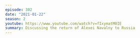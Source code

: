 ```yaml
---
episode: 302
date: "2021-01-22"
season: 2
youtube: https://www.youtube.com/watch?v=fIxymatM0IE
summary: Discussing the return of Alexei Navalny to Russia
---
```

